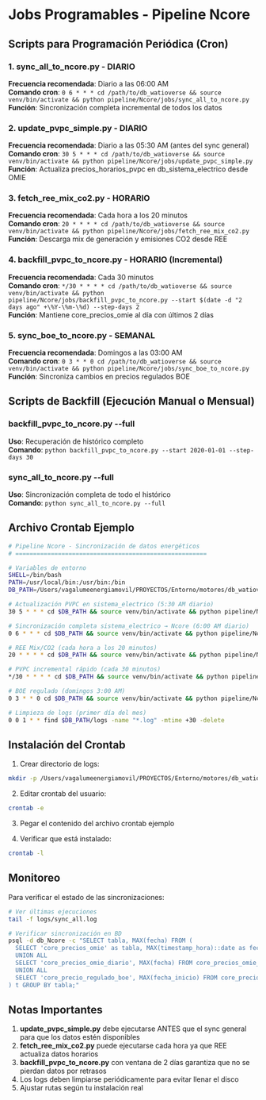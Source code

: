 # Jobs Programables - Pipeline Ncore

## Scripts para Programación Periódica (Cron)

### 1. **sync_all_to_ncore.py** - DIARIO
**Frecuencia recomendada**: Diario a las 06:00 AM  
**Comando cron**: `0 6 * * * cd /path/to/db_watioverse && source venv/bin/activate && python pipeline/Ncore/jobs/sync_all_to_ncore.py`  
**Función**: Sincronización completa incremental de todos los datos

### 2. **update_pvpc_simple.py** - DIARIO  
**Frecuencia recomendada**: Diario a las 05:30 AM (antes del sync general)  
**Comando cron**: `30 5 * * * cd /path/to/db_watioverse && source venv/bin/activate && python pipeline/Ncore/jobs/update_pvpc_simple.py`  
**Función**: Actualiza precios_horarios_pvpc en db_sistema_electrico desde OMIE

### 3. **fetch_ree_mix_co2.py** - HORARIO
**Frecuencia recomendada**: Cada hora a los 20 minutos  
**Comando cron**: `20 * * * * cd /path/to/db_watioverse && source venv/bin/activate && python pipeline/Ncore/jobs/fetch_ree_mix_co2.py`  
**Función**: Descarga mix de generación y emisiones CO2 desde REE

### 4. **backfill_pvpc_to_ncore.py** - HORARIO (Incremental)
**Frecuencia recomendada**: Cada 30 minutos  
**Comando cron**: `*/30 * * * * cd /path/to/db_watioverse && source venv/bin/activate && python pipeline/Ncore/jobs/backfill_pvpc_to_ncore.py --start $(date -d "2 days ago" +\%Y-\%m-\%d) --step-days 2`  
**Función**: Mantiene core_precios_omie al día con últimos 2 días

### 5. **sync_boe_to_ncore.py** - SEMANAL
**Frecuencia recomendada**: Domingos a las 03:00 AM  
**Comando cron**: `0 3 * * 0 cd /path/to/db_watioverse && source venv/bin/activate && python pipeline/Ncore/jobs/sync_boe_to_ncore.py`  
**Función**: Sincroniza cambios en precios regulados BOE

## Scripts de Backfill (Ejecución Manual o Mensual)

### backfill_pvpc_to_ncore.py --full
**Uso**: Recuperación de histórico completo  
**Comando**: `python backfill_pvpc_to_ncore.py --start 2020-01-01 --step-days 30`

### sync_all_to_ncore.py --full  
**Uso**: Sincronización completa de todo el histórico  
**Comando**: `python sync_all_to_ncore.py --full`

## Archivo Crontab Ejemplo

```bash
# Pipeline Ncore - Sincronización de datos energéticos
# ======================================================

# Variables de entorno
SHELL=/bin/bash
PATH=/usr/local/bin:/usr/bin:/bin
DB_PATH=/Users/vagalumeenergiamovil/PROYECTOS/Entorno/motores/db_watioverse

# Actualización PVPC en sistema_electrico (5:30 AM diario)
30 5 * * * cd $DB_PATH && source venv/bin/activate && python pipeline/Ncore/jobs/update_pvpc_simple.py >> logs/pvpc_update.log 2>&1

# Sincronización completa sistema_electrico → Ncore (6:00 AM diario)
0 6 * * * cd $DB_PATH && source venv/bin/activate && python pipeline/Ncore/jobs/sync_all_to_ncore.py >> logs/sync_all.log 2>&1

# REE Mix/CO2 (cada hora a los 20 minutos)
20 * * * * cd $DB_PATH && source venv/bin/activate && python pipeline/Ncore/jobs/fetch_ree_mix_co2.py >> logs/ree_mix.log 2>&1

# PVPC incremental rápido (cada 30 minutos)
*/30 * * * * cd $DB_PATH && source venv/bin/activate && python pipeline/Ncore/jobs/backfill_pvpc_to_ncore.py --start $(date -d "2 days ago" +\%Y-\%m-\%d) --step-days 2 >> logs/pvpc_incremental.log 2>&1

# BOE regulado (domingos 3:00 AM)
0 3 * * 0 cd $DB_PATH && source venv/bin/activate && python pipeline/Ncore/jobs/sync_boe_to_ncore.py >> logs/boe_sync.log 2>&1

# Limpieza de logs (primer día del mes)
0 0 1 * * find $DB_PATH/logs -name "*.log" -mtime +30 -delete
```

## Instalación del Crontab

1. Crear directorio de logs:
```bash
mkdir -p /Users/vagalumeenergiamovil/PROYECTOS/Entorno/motores/db_watioverse/logs
```

2. Editar crontab del usuario:
```bash
crontab -e
```

3. Pegar el contenido del archivo crontab ejemplo

4. Verificar que está instalado:
```bash
crontab -l
```

## Monitoreo

Para verificar el estado de las sincronizaciones:
```bash
# Ver últimas ejecuciones
tail -f logs/sync_all.log

# Verificar sincronización en BD
psql -d db_Ncore -c "SELECT tabla, MAX(fecha) FROM (
  SELECT 'core_precios_omie' as tabla, MAX(timestamp_hora)::date as fecha FROM core_precios_omie
  UNION ALL
  SELECT 'core_precios_omie_diario', MAX(fecha) FROM core_precios_omie_diario
  UNION ALL  
  SELECT 'core_precio_regulado_boe', MAX(fecha_inicio) FROM core_precio_regulado_boe
) t GROUP BY tabla;"
```

## Notas Importantes

1. **update_pvpc_simple.py** debe ejecutarse ANTES que el sync general para que los datos estén disponibles
2. **fetch_ree_mix_co2.py** puede ejecutarse cada hora ya que REE actualiza datos horarios
3. **backfill_pvpc_to_ncore.py** con ventana de 2 días garantiza que no se pierdan datos por retrasos
4. Los logs deben limpiarse periódicamente para evitar llenar el disco
5. Ajustar rutas según tu instalación real
